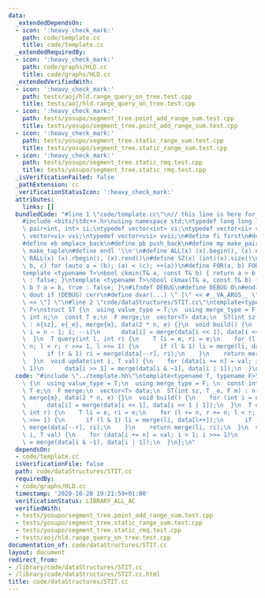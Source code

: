 ```yaml
---
data:
  _extendedDependsOn:
  - icon: ':heavy_check_mark:'
    path: code/template.cc
    title: code/template.cc
  _extendedRequiredBy:
  - icon: ':heavy_check_mark:'
    path: code/graphs/HLD.cc
    title: code/graphs/HLD.cc
  _extendedVerifiedWith:
  - icon: ':heavy_check_mark:'
    path: tests/aoj/hld.range_query_on_tree.test.cpp
    title: tests/aoj/hld.range_query_on_tree.test.cpp
  - icon: ':heavy_check_mark:'
    path: tests/yosupo/segment_tree.point_add_range_sum.test.cpp
    title: tests/yosupo/segment_tree.point_add_range_sum.test.cpp
  - icon: ':heavy_check_mark:'
    path: tests/yosupo/segment_tree.static_range_sum.test.cpp
    title: tests/yosupo/segment_tree.static_range_sum.test.cpp
  - icon: ':heavy_check_mark:'
    path: tests/yosupo/segment_tree.static_rmq.test.cpp
    title: tests/yosupo/segment_tree.static_rmq.test.cpp
  _isVerificationFailed: false
  _pathExtension: cc
  _verificationStatusIcon: ':heavy_check_mark:'
  attributes:
    links: []
  bundledCode: "#line 1 \"code/template.cc\"\n// this line is here for a reason\n\
    #include <bits/stdc++.h>\nusing namespace std;\ntypedef long long ll;\ntypedef\
    \ pair<int, int> ii;\ntypedef vector<int> vi;\ntypedef vector<ii> vii;\ntypedef\
    \ vector<vi> vvi;\ntypedef vector<vii> vvii;\n#define fi first\n#define se second\n\
    #define eb emplace_back\n#define pb push_back\n#define mp make_pair\n#define mt\
    \ make_tuple\n#define endl '\\n'\n#define ALL(x) (x).begin(), (x).end()\n#define\
    \ RALL(x) (x).rbegin(), (x).rend()\n#define SZ(x) (int)(x).size()\n#define FOR(a,\
    \ b, c) for (auto a = (b); (a) < (c); ++(a))\n#define F0R(a, b) FOR (a, 0, (b))\n\
    template <typename T>\nbool ckmin(T& a, const T& b) { return a > b ? a = b, true\
    \ : false; }\ntemplate <typename T>\nbool ckmax(T& a, const T& b) { return a <\
    \ b ? a = b, true : false; }\n#ifndef DEBUG\n#define DEBUG 0\n#endif\n#define\
    \ dout if (DEBUG) cerr\n#define dvar(...) \" [\" << #__VA_ARGS__ \": \" << (__VA_ARGS__)\
    \ << \"] \"\n#line 2 \"code/dataStructures/STIT.cc\"\ntemplate<typename T, typename\
    \ F>\nstruct ST {\n  using value_type = T;\n  using merge_type = F; \n  const\
    \ int n;\n  const T e;\n  F merge;\n  vector<T> data;\n  ST(int sz, T _e, F m)\
    \ : n{sz}, e{_e}, merge{m}, data(2 * n, e) {}\n  void build() {\n    for (int\
    \ i = n - 1; i; --i)\n      data[i] = merge(data[i << 1], data[i << 1 | 1]);\n\
    \  }\n  T query(int l, int r) {\n    T li = e, ri = e;\n    for (l += n, r +=\
    \ n; l < r; r >>= 1, l >>= 1) {\n      if (l & 1) li = merge(li, data[l++]);\n\
    \      if (r & 1) ri = merge(data[--r], ri);\n    }\n    return merge(li, ri);\n\
    \  }\n  void update(int i, T val) {\n    for (data[i += n] = val; i > 1; i >>=\
    \ 1)\n      data[i >> 1] = merge(data[i & ~1], data[i | 1]);\n  }\n};\n"
  code: "#include \"../template.hh\"\ntemplate<typename T, typename F>\nstruct ST\
    \ {\n  using value_type = T;\n  using merge_type = F; \n  const int n;\n  const\
    \ T e;\n  F merge;\n  vector<T> data;\n  ST(int sz, T _e, F m) : n{sz}, e{_e},\
    \ merge{m}, data(2 * n, e) {}\n  void build() {\n    for (int i = n - 1; i; --i)\n\
    \      data[i] = merge(data[i << 1], data[i << 1 | 1]);\n  }\n  T query(int l,\
    \ int r) {\n    T li = e, ri = e;\n    for (l += n, r += n; l < r; r >>= 1, l\
    \ >>= 1) {\n      if (l & 1) li = merge(li, data[l++]);\n      if (r & 1) ri =\
    \ merge(data[--r], ri);\n    }\n    return merge(li, ri);\n  }\n  void update(int\
    \ i, T val) {\n    for (data[i += n] = val; i > 1; i >>= 1)\n      data[i >> 1]\
    \ = merge(data[i & ~1], data[i | 1]);\n  }\n};\n"
  dependsOn:
  - code/template.cc
  isVerificationFile: false
  path: code/dataStructures/STIT.cc
  requiredBy:
  - code/graphs/HLD.cc
  timestamp: '2020-10-28 19:21:59+01:00'
  verificationStatus: LIBRARY_ALL_AC
  verifiedWith:
  - tests/yosupo/segment_tree.point_add_range_sum.test.cpp
  - tests/yosupo/segment_tree.static_range_sum.test.cpp
  - tests/yosupo/segment_tree.static_rmq.test.cpp
  - tests/aoj/hld.range_query_on_tree.test.cpp
documentation_of: code/dataStructures/STIT.cc
layout: document
redirect_from:
- /library/code/dataStructures/STIT.cc
- /library/code/dataStructures/STIT.cc.html
title: code/dataStructures/STIT.cc
---
```

